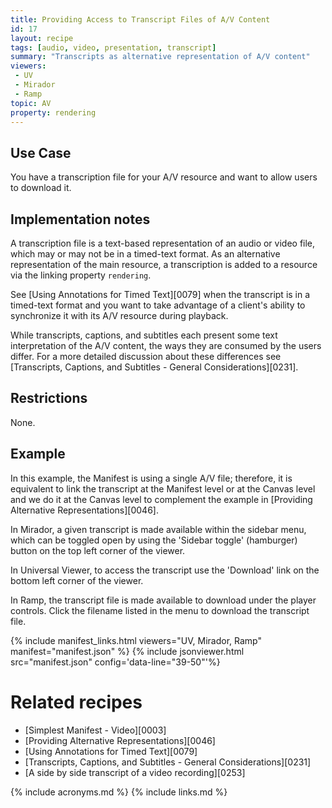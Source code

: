 ```yaml
---
title: Providing Access to Transcript Files of A/V Content
id: 17
layout: recipe
tags: [audio, video, presentation, transcript]
summary: "Transcripts as alternative representation of A/V content"
viewers:
 - UV
 - Mirador
 - Ramp
topic: AV
property: rendering
---
```



## Use Case

You have a transcription file for your A/V resource and want to allow users to download it. 

## Implementation notes

A transcription file is a text-based representation of an audio or video file, which may or may not be in a timed-text format. As an alternative representation of the main resource, a transcription is added to a resource via the linking property `rendering`.

See [Using Annotations for Timed Text][0079] when the transcript is in a timed-text format and you want to take advantage of a client's ability to synchronize it with its A/V resource during playback.

While transcripts, captions, and subtitles each present some text interpretation of the A/V content, the ways they are consumed by the users differ. For a more detailed discussion about these differences see [Transcripts, Captions, and Subtitles - General Considerations][0231].

## Restrictions

None.

## Example

In this example, the Manifest is using a single A/V file; therefore, it is equivalent to link the transcript at the Manifest level or at the Canvas level and we do it at the Canvas level to complement the example in [Providing Alternative Representations][0046].

In Mirador, a given transcript is made available within the sidebar menu, which can be toggled open by using the 'Sidebar toggle' (hamburger) button on the top left corner of the viewer.

In Universal Viewer, to access the transcript use the 'Download' link on the bottom left corner of the viewer.

In Ramp, the transcript file is made available to download under the player controls. Click the filename listed in the menu to download the transcript file.

{% include manifest_links.html viewers="UV, Mirador, Ramp" manifest="manifest.json" %}
{% include jsonviewer.html src="manifest.json" config='data-line="39-50"'%}

# Related recipes

- [Simplest Manifest - Video][0003]
- [Providing Alternative Representations][0046]
- [Using Annotations for Timed Text][0079]
- [Transcripts, Captions, and Subtitles - General Considerations][0231]
- [A side by side transcript of a video recording][0253]

{% include acronyms.md %}
{% include links.md %}

